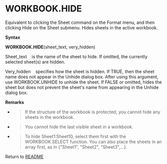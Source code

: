 # WORKBOOK.HIDE

Equivalent to clicking the Sheet command on the Format menu, and then
clicking Hide on the Sheet submenu. Hides sheets in the active workbook.

**Syntax**

**WORKBOOK.HIDE**(sheet\_text, very\_hidden)

Sheet\_text&nbsp;&nbsp;&nbsp;&nbsp;is the name of the sheet to hide. If
omitted, the currently selected sheet(s) are hidden.

Very\_hidden&nbsp;&nbsp;&nbsp;&nbsp;specifies how the sheet is hidden.
If TRUE, then the sheet name does not appear in the Unhide dialog box.
After using this argument, use WORKBOOK.UNHIDE to unhide the sheet. If
FALSE or omitted, hides the sheet but does not prevent the sheet's name
from appearing in the Unhide dialog box.

**Remarks**

  - > If the structure of the workbook is protected, you cannot hide any
    > sheets in the workbook.

  - > You cannot hide the last visible sheet in a workbook.

  - > To hide Sheet1:Sheet10, select them first with the WORKBOOK.SELECT
    > function. You can also place the sheets in an array first, as in
    > {"Sheet1", "Sheet2", "Sheet3",...}.



Return to [README](README.md)

